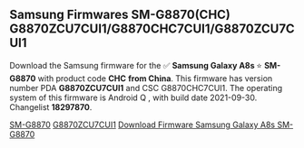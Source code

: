 <h2>Samsung Firmwares SM-G8870(CHC) G8870ZCU7CUI1/G8870CHC7CUI1/G8870ZCU7CUI1</h2>
Download the Samsung firmware for the ✅ <strong>Samsung Galaxy A8s </strong> ⭐ <strong>SM-G8870</strong> with product code <strong>CHC</strong> <strong> from China</strong>. This firmware has version number PDA <strong>G8870ZCU7CUI1</strong> and CSC G8870CHC7CUI1. The operating system of this firmware is Android Q , with build date 2021-09-30. Changelist <strong>18297870</strong>.


[SM-G8870](https://samfirm.shop/samsung/model/SM-G8870)
[G8870ZCU7CUI1](https://samfirm.shop/samsung/pda/G8870ZCU7CUI1)
[Download Firmware Samsung Galaxy A8s SM-G8870](https://samfirm.shop/samsung/firmware/461674)
